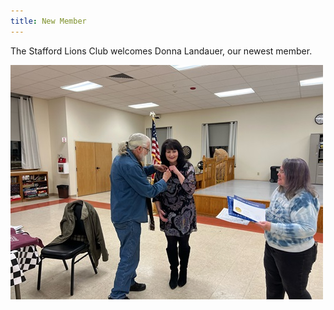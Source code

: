 ```yaml
---
title: New Member
---
```

The Stafford Lions Club welcomes Donna Landauer, our newest member.

<img class="img-fluid" src="/img/2024/new-member-donna.jpeg" alt="New Member Donna" />
